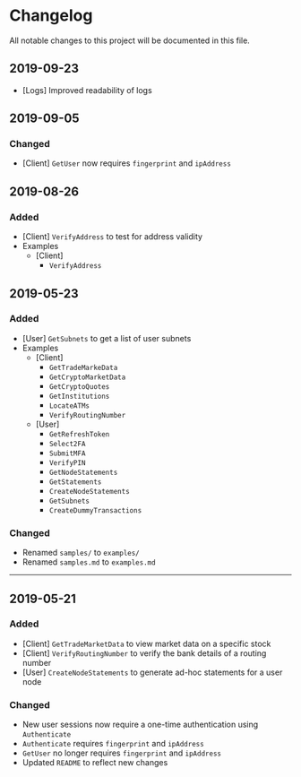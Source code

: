 # Changelog

All notable changes to this project will be documented in this file.

## 2019-09-23
- [Logs] Improved readability of logs

## 2019-09-05

### Changed
- [Client] `GetUser` now requires `fingerprint` and `ipAddress`

## 2019-08-26

### Added
- [Client] `VerifyAddress` to test for address validity
- Examples
  + [Client]
    * `VerifyAddress`

## 2019-05-23

### Added
- [User] `GetSubnets` to get a list of user subnets
- Examples
  + [Client]
    * `GetTradeMarkeData`
    * `GetCryptoMarketData`
    * `GetCryptoQuotes`
    * `GetInstitutions`
    * `LocateATMs`
    * `VerifyRoutingNumber`
  + [User]
    * `GetRefreshToken`
    * `Select2FA`
    * `SubmitMFA`
    * `VerifyPIN`
    * `GetNodeStatements`
    * `GetStatements`
    * `CreateNodeStatements`
    * `GetSubnets`
    * `CreateDummyTransactions`

### Changed
- Renamed `samples/` to `examples/`
- Renamed `samples.md` to `examples.md`

---

## 2019-05-21

### Added
- [Client] `GetTradeMarketData` to view market data on a specific stock
- [Client] `VerifyRoutingNumber` to verify the bank details of a routing number
- [User] `CreateNodeStatements` to generate ad-hoc statements for a user node

### Changed
- New user sessions now require a one-time authentication using `Authenticate`
- `Authenticate` requires `fingerprint` and `ipAddress`
- `GetUser` no longer requires `fingerprint` and `ipAddress`
- Updated `README` to reflect new changes